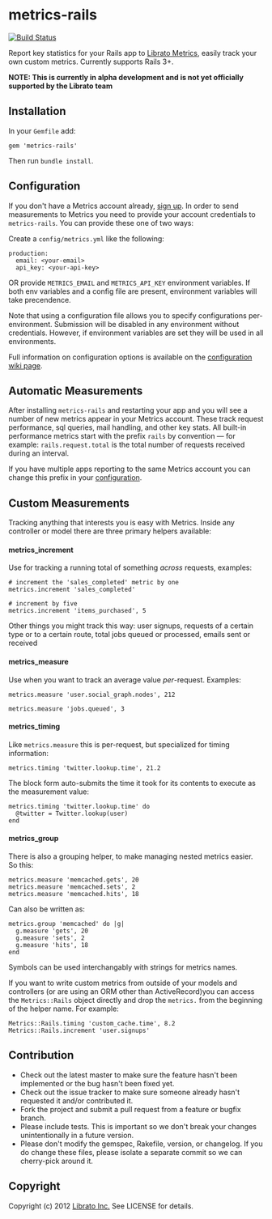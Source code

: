 metrics-rails
=======

[![Build Status](https://secure.travis-ci.org/librato/metrics-rails.png?branch=master)](http://travis-ci.org/librato/metrics-rails)

Report key statistics for your Rails app to [Librato Metrics](https://metrics.librato.com/), easily track your own custom metrics. Currently supports Rails 3+.

**NOTE: This is currently in alpha development and is not yet officially supported by the Librato team**

## Installation

In your `Gemfile` add:

    gem 'metrics-rails'
    
Then run `bundle install`.

## Configuration

If you don't have a Metrics account already, [sign up](https://metrics.librato.com/). In order to send measurements to Metrics you need to provide your account credentials to `metrics-rails`. You can provide these one of two ways:

Create a `config/metrics.yml` like the following:

    production:
      email: <your-email>
      api_key: <your-api-key>
      
OR provide `METRICS_EMAIL` and `METRICS_API_KEY` environment variables. If both env variables and a config file are present, environment variables will take precendence.

Note that using a configuration file allows you to specify configurations per-environment. Submission will be disabled in any environment without credentials. However, if environment variables are set they will be used in all environments. 

Full information on configuration options is available on the [configuration wiki page](https://github.com/librato/metrics-rails/wiki/Configuration).

## Automatic Measurements

After installing `metrics-rails` and restarting your app and you will see a number of new metrics appear in your Metrics account. These track request performance, sql queries, mail handling, and other key stats. All built-in performance metrics start with the prefix `rails` by convention &mdash; for example: `rails.request.total` is the total number of requests received during an interval. 

If you have multiple apps reporting to the same Metrics account you can change this prefix in your [configuration](https://github.com/librato/metrics-rails/wiki/Configuration).

## Custom Measurements

Tracking anything that interests you is easy with Metrics. Inside any controller or model there are three primary helpers available:

#### metrics_increment

Use for tracking a running total of something _across_ requests, examples:

    # increment the 'sales_completed' metric by one
    metrics.increment 'sales_completed'
    
    # increment by five
    metrics.increment 'items_purchased', 5
    
Other things you might track this way: user signups, requests of a certain type or to a certain route, total jobs queued or processed, emails sent or received

#### metrics_measure

Use when you want to track an average value _per_-request. Examples:

    metrics.measure 'user.social_graph.nodes', 212

    metrics.measure 'jobs.queued', 3
    

#### metrics_timing

Like `metrics.measure` this is per-request, but specialized for timing information:

    metrics.timing 'twitter.lookup.time', 21.2
	
The block form auto-submits the time it took for its contents to execute as the measurement value:

    metrics.timing 'twitter.lookup.time' do
      @twitter = Twitter.lookup(user)
    end

#### metrics_group

There is also a grouping helper, to make managing nested metrics easier. So this:

    metrics.measure 'memcached.gets', 20
    metrics.measure 'memcached.sets', 2
    metrics.measure 'memcached.hits', 18
    
Can also be written as:

    metrics.group 'memcached' do |g|
      g.measure 'gets', 20
      g.measure 'sets', 2
      g.measure 'hits', 18
    end

Symbols can be used interchangably with strings for metrics names.

If you want to write custom metrics from outside of your models and controllers (or are using an ORM other than ActiveRecord)you can access the `Metrics::Rails` object directly and drop the `metrics.` from the beginning of the helper name. For example:

    Metrics::Rails.timing 'custom_cache.time', 8.2
    Metrics::Rails.increment 'user.signups'

## Contribution

* Check out the latest master to make sure the feature hasn't been implemented or the bug hasn't been fixed yet.
* Check out the issue tracker to make sure someone already hasn't requested it and/or contributed it.
* Fork the project and submit a pull request from a feature or bugfix branch.
* Please include tests. This is important so we don't break your changes unintentionally in a future version.
* Please don't modify the gemspec, Rakefile, version, or changelog. If you do change these files, please isolate a separate commit so we can cherry-pick around it.

## Copyright

Copyright (c) 2012 [Librato Inc.](http://librato.com) See LICENSE for details.
